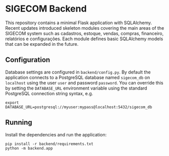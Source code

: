# SIGECOM Backend

This repository contains a minimal Flask application with SQLAlchemy.
Recent updates introduced skeleton modules covering the main areas of the
SIGECOM system such as cadastros, estoque, vendas, compras, financeiro,
relatórios e configurações. Each module defines basic SQLAlchemy models that
can be expanded in the future.

## Configuration

Database settings are configured in `backend/config.py`. By default the application
connects to a PostgreSQL database named `sigecom_db` on `localhost` using the
user `user` and password `password`. You can override this by setting the
`DATABASE_URL` environment variable using the standard PostgreSQL connection
string syntax, e.g.

```
export DATABASE_URL=postgresql://myuser:mypass@localhost:5432/sigecom_db
```

## Running

Install the dependencies and run the application:

```
pip install -r backend/requirements.txt
python -m backend.app
```